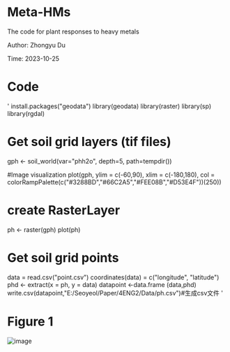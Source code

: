 # Meta-HMs
The code for plant responses to heavy metals

Author: Zhongyu Du

Time: 2023-10-25

# Code
'
install.packages("geodata")
library(geodata)
library(raster)
library(sp)
library(rgdal)
 
# Get soil grid layers (tif files)
gph <- soil_world(var="phh2o", depth=5, path=tempdir())
 
#Image visualization
plot(gph, ylim = c(-60,90), xlim = c(-180,180),
col = colorRampPalette(c("#3288BD","#66C2A5","#FEE08B","#D53E4F"))(250))
 
# create RasterLayer
ph <- raster(gph)
plot(ph)
 
# Get soil grid points  
data = read.csv("point.csv")
coordinates(data) = c("longitude", "latitude")
phd <- extract(x = ph, y = data)
datapoint <-data.frame (data,phd)
write.csv(datapoint,"E:/Seoyeol/Paper/4ENG2/Data/ph.csv")#生成csv文件
'


# Figure 1
![image](https://github.com/Byonone/Meta-HMs/blob/main/Final.jpg)


